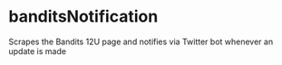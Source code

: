 # banditsNotification
Scrapes the Bandits 12U page and notifies via Twitter bot whenever an update is made
